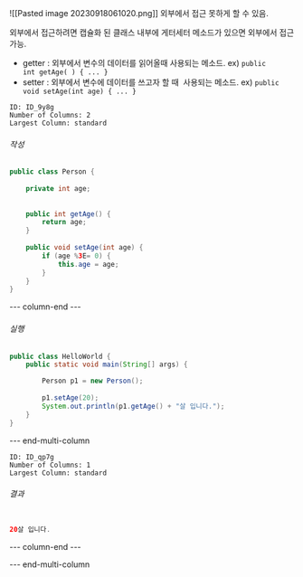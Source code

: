 ![[Pasted image 20230918061020.png]]
외부에서 접근 못하게 할 수 있음.

외부에서 접근하려면 캡슐화 된 클래스 내부에 게터세터 메소드가 있으면 
외부에서 접근 가능.

- getter : 외부에서 변수의 데이터를 읽어올때 사용되는 메소드. ex) `public int getAge( ) { ... }`
- setter : 외부에서 변수에 데이터를 쓰고자 할 때  사용되는 메소드. ex) `public void setAge(int age) { ... }`

```start-multi-column
ID: ID_9y8g
Number of Columns: 2
Largest Column: standard
```

###### 작성
```java
public class Person {
	
	private int age;
	
	
	public int getAge() {
		return age;
	}
	
	public void setAge(int age) {
		if (age %3E= 0) {
			this.age = age;			
		}
	}
}
```

--- column-end ---

###### 실행
```java
public class HelloWorld {
	public static void main(String[] args) {

		Person p1 = new Person();
		
		p1.setAge(20);
		System.out.println(p1.getAge() + "살 입니다.");
	}
}

```

--- end-multi-column

```start-multi-column
ID: ID_qp7g
Number of Columns: 1
Largest Column: standard
```

###### 결과
```java

20살 입니다.

```


--- column-end ---



--- end-multi-column






